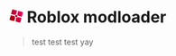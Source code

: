 # <img src="GitHub Files/Images/modloader.png" height="24"/> Roblox modloader

> test
> test
> test
> yay
